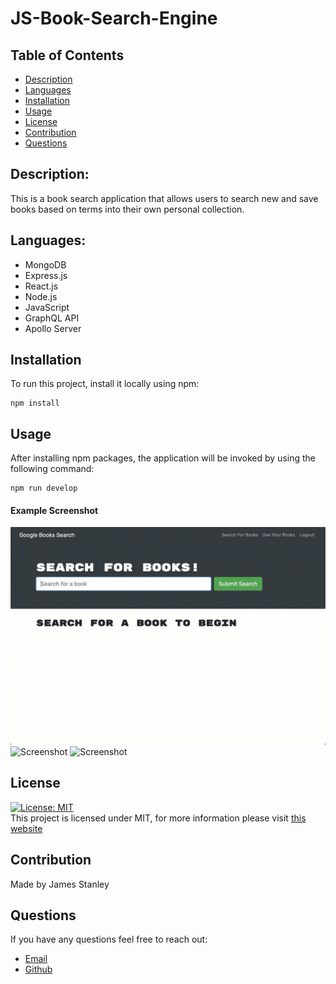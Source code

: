 # JS-Book-Search-Engine

## Table of Contents

- [Description](#description)
- [Languages](#Languages)
- [Installation](#installation)
- [Usage](#usage)
- [License](#license)
- [Contribution](#contribution)
- [Questions](#questions)

## Description:

This is a book search application that allows users to search new and save books based on terms into their own personal collection.

## Languages:

- MongoDB
- Express.js
- React.js
- Node.js
- JavaScript
- GraphQL API
- Apollo Server

## Installation

To run this project, install it locally using npm:

```
npm install
```

## Usage

After installing npm packages, the application will be invoked by using the following command:

```
npm run develop
```

#### Example Screenshot

![Screenshot](/assets/21-mern-homework-demo-01.gif)
![Screenshot](/assets/21-mern-homework-demo-02.gif)
![Screenshot](/assets/21-mern-homework-demo-03.gif)

## License

[![License: MIT](https://img.shields.io/badge/License-MIT-yellow.svg)](https://opensource.org/licenses/MIT) <br>
This project is licensed under MIT, for more information please visit [this website](https://opensource.org/licenses/MIT)

## Contribution

Made by James Stanley


## Questions

If you have any questions feel free to reach out:

- [Email](jamesstanley11@gmail.com)
- [Github](https://github.com/Xallver)
